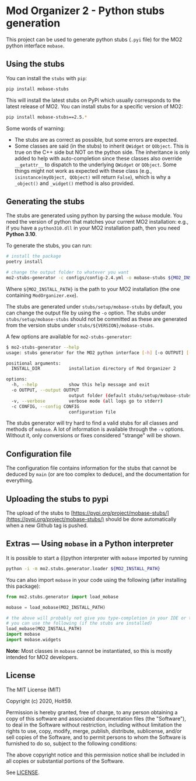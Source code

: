 # Mod Organizer 2 - Python stubs generation

This project can be used to generate python stubs (`.pyi` file) for the MO2 python
interface `mobase`.

## Using the stubs

You can install the `stubs` with `pip`:

```bash
pip install mobase-stubs
```

This will install the latest stubs on PyPi which usually corresponds to the latest release of
MO2.
You can install stubs for a specific version of MO2:

```bash
pip install mobase-stubs==2.5.*
```

Some words of warning:

- The stubs are as correct as possible, but some errors are expected.
- Some classes are said (in the stubs) to inherit `QWidget` or `QObject`. This is true
  on the C++ side but NOT on the python side. The inheritance is only added to help with
  auto-completion since these classes also override `__getattr__` to dispatch to the
  underlying `QWidget` or `QObject`. Some things might not work as expected with these
  class (e.g., `isinstance(myObject, QObject)` will return `False`), which is why a
  `_object()` and `_widget()` method is also provided.

## Generating the stubs

The stubs are generated using python by parsing the `mobase` module.
You need the version of python that matches your current MO2 installation: e.g., if you
have a `python310.dll` in your MO2 installation path, then you need **Python 3.10**.

To generate the stubs, you can run:

```bash
# install the package
poetry install

# change the output folder to whatever you want
mo2-stubs-generator -c configs/config-2.4.yml -o mobase-stubs ${MO2_INSTALL_PATH}
```

Where `${MO2_INSTALL_PATH}` is the path to your MO2 installation (the one
containing `ModOrganizer.exe`).

The stubs are generated under `stubs/setup/mobase-stubs` by default, you
can change the output file by using the `-o` option.
The stubs under `stubs/setup/mobase-stubs` should not be committed as these are
generated from the version stubs under `stubs/${VERSION}/mobase-stubs`.

A few options are available for `mo2-stubs-generator`:

```bash
$ mo2-stubs-generator --help
usage: stubs generator for the MO2 python interface [-h] [-o OUTPUT] [-v] [-c CONFIG] INSTALL_DIR

positional arguments:
  INSTALL_DIR           installation directory of Mod Organizer 2

options:
  -h, --help            show this help message and exit
  -o OUTPUT, --output OUTPUT
                        output folder (default stubs/setup/mobase-stubs)
  -v, --verbose         verbose mode (all logs go to stderr)
  -c CONFIG, --config CONFIG
                        configuration file
```

The stubs generator will try hard to find a valid stubs for all classes
and methods of `mobase`.
A lot of information is available through the `-v` options. Without it,
only conversions or fixes considered "strange" will be shown.

## Configuration file

The configuration file contains information for the stubs that cannot be
deduced by `main` (or are too complex to deduce), and the documentation for everything.

## Uploading the stubs to pypi

The upload of the stubs to [https://pypi.org/project/mobase-stubs/](https://pypi.org/project/mobase-stubs/)
should be done automatically when a new Github tag is pushed.

## Extras &mdash; Using `mobase` in a Python interpreter

It is possible to start a (i)python interpreter with `mobase` imported by running

```bash
python -i -m mo2.stubs.generator.loader ${MO2_INSTALL_PATH}
```

You can also import `mobase` in your code using the following (after installing
this package):

```python
from mo2.stubs.generator import load_mobase

mobase = load_mobase(MO2_INSTALL_PATH)

# the above will probably not give you type-completion in your IDE or typing, so
# you can use the following (if the stubs are installed)
load_mobase(MO2_INSTALL_PATH)
import mobase
import mobase.widgets
```


**Note:** Most classes in `mobase` cannot be instantiated, so this is mostly intended
for MO2 developers.

## License

The MIT License (MIT)

Copyright (c) 2020, Holt59.

Permission is hereby granted, free of charge, to any person obtaining a copy of this software and associated documentation files (the "Software"), to deal in the Software without restriction, including without limitation the rights to use, copy, modify, merge, publish, distribute, sublicense, and/or sell copies of the Software, and to permit persons to whom the Software is furnished to do so, subject to the following conditions:

The above copyright notice and this permission notice shall be included in all copies or substantial portions of the Software.

See [LICENSE](LICENSE).
